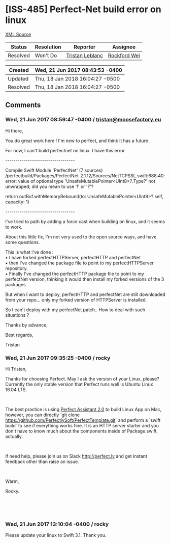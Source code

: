 # [ISS-485] Perfect-Net build error on linux

[XML Source](./xml/ISS-485.xml)
<p></p>





Status|Resolution|Reporter|Assignee
------|----------|--------|--------
Resolved|Won't Do|[Tristan Leblanc](tristan@moosefactory.eu)|[Rockford Wei]($rocky)





Created|Wed, 21 Jun 2017 08:43:53 -0400
-------|--------------
Updated|Thu, 18 Jan 2018 16:04:27 -0500
Resolved|Thu, 18 Jan 2018 16:04:27 -0500


## Comments




### Wed, 21 Jun 2017 08:59:47 -0400 / tristan@moosefactory.eu 

<p><p>Hi there,</p>

<p>You do great work here ! I'm new to perfect, and think it has a future.</p>

<p>For now, I can't build perfectnet on linux. I have this error.</p>

<p>----------------------------------</p>

<p>Compile Swift Module 'PerfectNet' (7 sources)<br/>
/perfectbuild/Packages/PerfectNet-2.1.12/Sources/NetTCPSSL.swift:688:40: error: value of optional type 'UnsafeMutablePointer&lt;UInt8&gt;?.Type?' not unwrapped; did you mean to use '!' or '?'?</p>

<p>return outBuf.withMemoryRebound(to: UnsafeMutablePointer&lt;UInt8&gt;?.self, capacity: 1)</p>

<p>----------------------------------</p>

<p>I've tried to path by adding a force cast when building on linux, and it seems to work.</p>

<p>About this little fix, I'm not very used to the open source ways, and have some questions.</p>

<p>This is what i've done :<br/>
• I have forked perfectHTTPServer, perfectHTTP and perfectNet<br/>
• then I've changed the package file to point to my perfectHTTPServer repository.<br/>
• Finally I've changed the perfectHTTP package file to point to my perfectNet version, thinking it would then install my forked versions of the 3 packages</p>

<p>But when I want to deploy, perfectHTTP and perfectNet are still downloaded from your repo... only my forked version of HTTPServer is installed.</p>

<p>So I can't deploy with my perfectNet patch.. How to deal with such situations ?</p>

<p>Thanks by advance,</p>

<p>Best regards,</p>

<p>Tristan</p></p>


### Wed, 21 Jun 2017 09:35:25 -0400 / rocky 

<p><p>Hi Tristan, </p>

<p>Thanks for choosing Perfect. May I ask the version of your Linux, please? Currently the only stable version that Perfect runs well is Ubuntu Linux 16.04 LTS.</p>

<p> </p>

<p>The best practice is using <a href="http://www.perfect.org/en/perfect-assistant.html" class="external-link" rel="nofollow">Perfect Assistant 2.0</a> to build Linux App on Mac, however, you can directly `git clone <a href="https://github.com/PerfectlySoft/PerfectTemplate.git" class="external-link" rel="nofollow">https://github.com/PerfectlySoft/PerfectTemplate.git</a>` and perform a `swift build` to see if everything works fine. It is an HTTP server starter and you don't have to know much about the components inside of Package.swift, actually.</p>

<p> </p>

<p>If need help, please join us on Slack <a href="http://perfect.ly/" class="external-link" rel="nofollow">http://perfect.ly</a> and get instant feedback other than raise an issue.</p>

<p> </p>

<p>Warm,</p>

<p>Rocky.</p>

<p> </p>

<p> </p></p>


### Wed, 21 Jun 2017 13:10:04 -0400 / rocky 

<p><p>Please update your linux to Swift 3.1. Thank you.</p></p>


